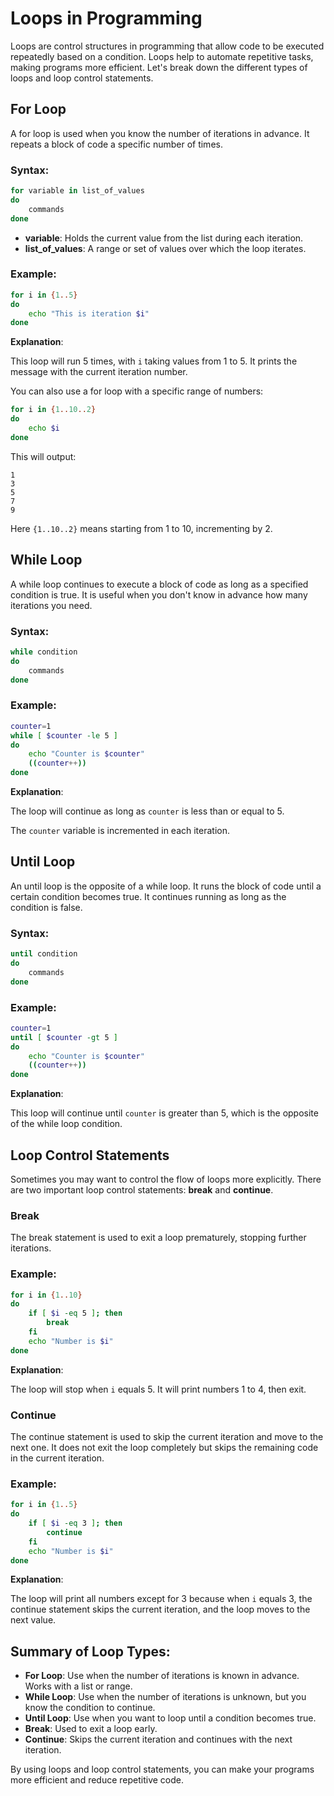 # Loops in Programming

Loops are control structures in programming that allow code to be executed repeatedly based on a condition. Loops help to automate repetitive tasks, making programs more efficient. Let's break down the different types of loops and loop control statements.

## For Loop

A for loop is used when you know the number of iterations in advance. It repeats a block of code a specific number of times.

### Syntax:

```bash
for variable in list_of_values
do
    commands
done
```

- **variable**: Holds the current value from the list during each iteration.
- **list_of_values**: A range or set of values over which the loop iterates.

### Example:

```bash
for i in {1..5}
do
    echo "This is iteration $i"
done
```

**Explanation**:

This loop will run 5 times, with `i` taking values from 1 to 5. It prints the message with the current iteration number.

You can also use a for loop with a specific range of numbers:

```bash
for i in {1..10..2}
do
    echo $i
done
```

This will output:

```
1
3
5
7
9
```

Here `{1..10..2}` means starting from 1 to 10, incrementing by 2.

## While Loop

A while loop continues to execute a block of code as long as a specified condition is true. It is useful when you don't know in advance how many iterations you need.

### Syntax:

```bash
while condition
do
    commands
done
```

### Example:

```bash
counter=1
while [ $counter -le 5 ]
do
    echo "Counter is $counter"
    ((counter++))
done
```

**Explanation**:

The loop will continue as long as `counter` is less than or equal to 5.

The `counter` variable is incremented in each iteration.

## Until Loop

An until loop is the opposite of a while loop. It runs the block of code until a certain condition becomes true. It continues running as long as the condition is false.

### Syntax:

```bash
until condition
do
    commands
done
```

### Example:

```bash
counter=1
until [ $counter -gt 5 ]
do
    echo "Counter is $counter"
    ((counter++))
done
```

**Explanation**:

This loop will continue until `counter` is greater than 5, which is the opposite of the while loop condition.

## Loop Control Statements

Sometimes you may want to control the flow of loops more explicitly. There are two important loop control statements: **break** and **continue**.

### Break

The break statement is used to exit a loop prematurely, stopping further iterations.

### Example:

```bash
for i in {1..10}
do
    if [ $i -eq 5 ]; then
        break
    fi
    echo "Number is $i"
done
```

**Explanation**:

The loop will stop when `i` equals 5. It will print numbers 1 to 4, then exit.

### Continue

The continue statement is used to skip the current iteration and move to the next one. It does not exit the loop completely but skips the remaining code in the current iteration.

### Example:

```bash
for i in {1..5}
do
    if [ $i -eq 3 ]; then
        continue
    fi
    echo "Number is $i"
done
```

**Explanation**:

The loop will print all numbers except for 3 because when `i` equals 3, the continue statement skips the current iteration, and the loop moves to the next value.

## Summary of Loop Types:

- **For Loop**: Use when the number of iterations is known in advance. Works with a list or range.
- **While Loop**: Use when the number of iterations is unknown, but you know the condition to continue.
- **Until Loop**: Use when you want to loop until a condition becomes true.
- **Break**: Used to exit a loop early.
- **Continue**: Skips the current iteration and continues with the next iteration.

By using loops and loop control statements, you can make your programs more efficient and reduce repetitive code.

